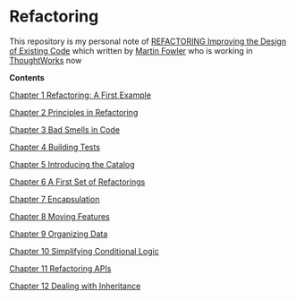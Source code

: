 # Refactoring

This repository is my personal note of [REFACTORING Improving the Design of Existing Code](https://www.refactoring.com/) which written by [
Martin Fowler](https://martinfowler.com/) who is working in [ThoughtWorks](https://www.thoughtworks.com/) now

**Contents**

[Chapter 1 Refactoring: A First Example](ch01.md)

[Chapter 2 Principles in Refactoring](ch02.md)

[Chapter 3 Bad Smells in Code](ch03.md)

[Chapter 4 Building Tests](ch04.md)

[Chapter 5 Introducing the Catalog](ch05.md)

[Chapter 6 A First Set of Refactorings](ch06.md)

[Chapter 7 Encapsulation](ch07.md)

[Chapter 8 Moving Features](ch08.md)

[Chapter 9 Organizing Data](ch09.md)

[Chapter 10 Simplifying Conditional Logic](ch10.md)

[Chapter 11 Refactoring APIs](ch11.md)

[Chapter 12 Dealing with Inheritance](ch12.md)
